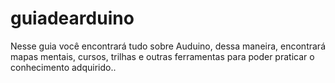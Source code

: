 # guiadearduino
Nesse guia você encontrará tudo sobre Auduino, dessa maneira, encontrará mapas mentais, cursos, trilhas e outras ferramentas para poder praticar o conhecimento adquirido..

